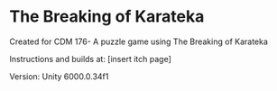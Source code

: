 # The Breaking of Karateka

Created for CDM 176- A puzzle game using The Breaking of Karateka

Instructions and builds at: [insert itch page]

Version: Unity 6000.0.34f1